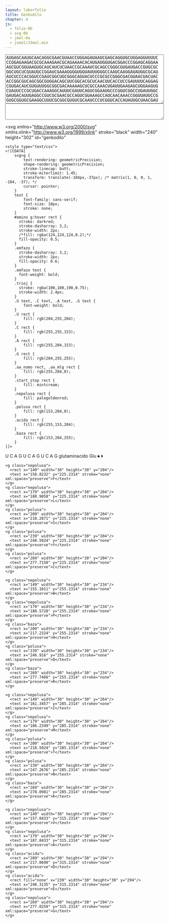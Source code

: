 ```yaml
---
layout: laborfolio
title: Genkodilo
chapter: 4
js:
  - folio-0b
  - svg-0b
  - jmol-0a
  - jsmol/JSmol.min
---
```


<!-- % https://en.wikipedia.org/wiki/DNA_and_RNA_codon_tables -->

<script>
  const kodonoj=[
  ['UAG','⏹','','fino'],
  ['UGA','⏹','','fino'],
  ['UAA','⏹','','fino'],
  ['AUG','⏵','','starto'],
  ['UUU','F','Phe','fenilalanino'],
  ['UUC','F','Phe','fenilalanino'],
  ['UUA','L','Leu','leŭcino'],
  ['UUG','L','Leu','leŭcino'],
  ['CUU','L','Leu','leŭcino'],
  ['CUC','L','Leu','leŭcino'],
  ['CUA','L','Leu','leŭcino'],
  ['CUG','L','Leu','leŭcino'],
  ['AUU','I','Ile','izoleŭcino'],
  ['AUC','I','Ile','izoleŭcino'],
  ['AUA','I','Ile','izoleŭcino'],
  ['AUG','M','Met','metionino'],
  ['GUU','V','Val','valino'],
  ['GUC','V','Val','valino'],
  ['GUA','V','Val','valino'],
  ['GUG','V','Val','valino'],
  ['UCU','S','Ser','serino'],
  ['UCC','S','Ser','serino'],
  ['UCA','S','Ser','serino'],
  ['UCG','S','Ser','serino'],
  ['CCU','P','Pro','prolino'],
  ['CCC','P','Pro','prolino'],
  ['CCA','P','Pro','prolino'],
  ['CCG','P','Pro','prolino'],
  ['ACU','T','Thr','treonino'],
  ['ACC','T','Thr','treonino'],
  ['ACA','T','Thr','treonino'],
  ['ACG','T','Thr','treonino'],
  ['GCU','A','Ala','alanino'],
  ['GCC','A','Ala','alanino'],
  ['GCA','A','Ala','alanino'],
  ['GCG','A','Ala','alanino'],
  ['UAU','Y','Tyr','tirozino'],
  ['UAC','Y','Tyr','tirozino'],
  ['CAU','H','His','histidino'],
  ['CAC','H','His','histidino'],
  ['CAA','Q','Gln','glutamino'],
  ['CAG','Q','Gln','glutamino'],
  ['AAU','N','Asn','asparagino'],
  ['AAC','N','Asn','asparagino'],
  ['AAA','K','Lys','lizino'],
  ['AAG','K','Lys','lizino'],
  ['GAU','D','Asp','asparaginacido'],
  ['GAC','D','Asp','asparaginacido'],
  ['GAA','E','Glu','glutaminacido'],
  ['GAG','E','Glu','glutaminacido'],
  ['UGU','C','Cys','cisteino'],
  ['UGC','C','Cys','cisteino'],
  ['UGG','W','Trp','triptofano'],
  ['CGU','R','Arg','arginino'],
  ['CGC','R','Arg','arginino'],
  ['CGA','R','Arg','arginino'],
  ['CGG','R','Arg','arginino'],
  ['AGU','S','Ser','serino'],
  ['AGC','S','Ser','serino'],
  ['AGA','R','Arg','arginino'],
  ['AGG','R','Arg','arginino'],
  ['GGU','G','Gly','glicino'],
  ['GGC','G','Gly','glicino'],
  ['GGA','G','Gly','glicino'],
  ['GGG','G','Gly','glicino']
  ];


  JsPath = '../assets/js/jsmol/';
  Files = {
    alanino: "alanino_CID_5950.sdf",
    arginino: "arginino_CID_6322.sdf",
    asparagino: "asparagino_CID_6267.sdf",
    aspartato: "aspartato_CID_5960.sdf",
    asparaginacido: "aspartato_CID_5960.sdf",
    cisteino: "cisteino_CID_5862.sdf",
    glutamino: "glutamino_CID_5961.sdf",
    glutamato: "glutamato_CID_33032.sdf",
    glutaminacido: "glutamato_CID_33032.sdf",
    glicino: "glicino_CID_750.sdf",
    histidino: "histidino_CID_6274.sdf",
    fenilalanino: "fenilalanino_CID_6140.sdf",
    izoleŭcino: "izoleucino_CID_791.sdf",
    leŭcino: "leucino_CID_6106.sdf",
    lizino: "lizino_CID_866.sdf",
    starto: "metionino_CID_6137.sdf",
    metionino: "metionino_CID_6137.sdf",
    prolino: "prolino_CID_145742.sdf",
    serino: "serino_CID_5951.sdf",
    treonino: "treonino_CID_6288.sdf",
    triptofano: "triptofano_CID_6305.sdf",
    tirozino: "tirozino_CID_6057.sdf",
    valino: "valino_CID_6287.sdf"
  };

  let jmol_ref;
  lanĉe(()=>{
    jmol_ref = jmol_div("jmol_aminacido",
        "inc/"+Files["metionino"],
        300,200,
        (app) => { Jmol.script(app,
        'set antialiasDisplay ON'
        )}
    );
  });


  function kodon_mlg(L) {
    for (let k of kodonoj) {
      if ( k[1] == L ) return k.slice(2);
    }
  }

  function kodon_amino(kod) {
    for (let k of kodonoj) {
      if ( k[0] == kod ) return k;
    }
  }

  function kodon_trioj(L) {
    let tj = [];
    for (let k of kodonoj) {
      if ( k[1] == L ) tj.push(k[0]);
    }
    return tj;
  }

  // emfazu starto-sekvencon
  function starto() {
    const k1 = document.getElementById("k1");
    const k2 = document.getElementById("k2");
    const k3 = document.getElementById("k3");

    nukle_emfazo(k1,k1.querySelector(".A"));
    nukle_emfazo(k2,k2.querySelector(".U"));
    nukle_emfazo(k3,k3.querySelector(".G"));

    const t = trio('A','U','G');
    const trioj = document.getElementById("trioj");
    SVG.malplenigu(trioj);
    SVG.aldonu(trioj,t);

    document.getElementById("aminacidoj").textContent = 'Met ';
  }

  function trio(k1,k2,k3) {
    const px = {
      U: 178, C: 178+30, A:178+60, G: 178+90
    };
    const py = [67,105,142];

    const g = SVG.grupo('',"trio");
    const c1 = SVG.cirklo(px[k1],py[0],1.67);
    const c2 = SVG.cirklo(px[k2],py[1],1.67);
    const c3 = SVG.cirklo(px[k3],py[2],1.67);
    const p = SVG.pado(`M${px[k1]} ${py[0]}L${px[k2]} ${py[1]}L${px[k3]} ${py[2]}`);
    SVG.atributoj(p,{fill: 'none'});
    
    SVG.aldonu(g,c1,c2,c3,p);
    return g;
  }

  // rago al elekto de aminacido / kvadrato den la kodilo
  function amino_elekto(event) {      
        const a = event.target;
        if (a.id=="amino") return; // ne permesu elekti la tuton, nur unopajn kvadratojn!
        const g = a.tagName == "g"? a : a.closest("g");

        // emfazu la elektitan aminacidon
        amino_emfazo(g);
        document.querySelectorAll("#k1 g,#k2 g,#k3 g")
          .forEach((el) => {el.classList.remove("emfazo")});
        // montru triopojn respondajn al la aminacido
        amino_trioj(g.textContent.trim());
  }

  // montra la nukleacid-triopojn de aminacido L
  function amino_trioj(L) {
    const tj = kodon_trioj(L);

    const trioj = document.getElementById("trioj");
    SVG.malplenigu(trioj);

    for (const t of tj) {
      const T = trio(...t.split(''));
      SVG.aldonu(trioj,T);
    }
  }

  // emfazu elektitan aminacidon kaj ŝanĝu ankaŭ la 3d-modelon
  function amino_emfazo(g) {
    // emfazu
    const amino = document.getElementById("amino");
    amino.querySelectorAll("g").forEach((el) => {el.classList.remove("emfazo")});
    g.classList.add("emfazo");

    // montru nomon kaj mlg de aminacido
    const kodilo = document.getElementById("genkodilo");
    const L = g.textContent.trim();
    // kiu kodono?
    const kodon = kodon_mlg(L);
    const aa_nomo = kodilo.querySelector("#nomo_mlg .aa_nomo text");
    const aa_mlg = kodilo.querySelector("#nomo_mlg .aa_mlg text");
    aa_nomo.textContent=kodon[1];
    aa_mlg.textContent=kodon[0];

    // aldonu la aminacidon
    document.getElementById("aminacidoj").textContent += kodon[0] + ' ';

    // ŝanĝu la 3d-modelon
    montru_aa_3d(kodon[1]);    
  }

  // reago al elekto de nukleacido
  function nukle_elekto(event) {
        const a = event.target;
        if (a.id=="k1" || a.id=="k2" || a.id=="k3") return; // ne permesu elekti la tuton, nur unopajn kvadratojn!
        const g = a.tagName == "g"? a : a.closest("g");
        // emfazu
        const kg = event.currentTarget;
        // emfazu la elektitan nukleacidon
        nukle_emfazo(kg,g);
  }

  // emfazu elektitan nukleacidon kaj evtl. respondan aminacidon
  function nukle_emfazo(kg,g) {
        kg.querySelectorAll("g").forEach((el) => {el.classList.remove("emfazo")});
        g.classList.add("emfazo");

        // trovu la aminacidon, kiu estas aktuale kodita per la kodonoj
        const k1 = document.querySelector("#k1 .emfazo");
        const k2 = document.querySelector("#k2 .emfazo");
        const k3 = document.querySelector("#k3 .emfazo");
        const kod = k1 && k2 && k3? k1.textContent.trim() + k2.textContent.trim() + k3.textContent.trim() : '';

        if (kod) {
          const kodon = kodon_amino(kod);
          const L = kodon[1];
          // serĉu la SVG-grupon kun tiu litero...
          let ag;
          const amino = document.getElementById("amino");
          amino.childNodes.forEach((el) => {
            if (el.textContent.trim() == L) ag=el;
          })
          // emfazo de aminacido kaj triopoj
          amino_emfazo(ag);
          nukle_trio(...kod.split(''));
        }

  }

  // montru 3d-modelon de aminacido
  function montru_aa_3d(aa) {
    // PLIBONIGU: ŝargu nur kiam efektive ŝanĝiĝas la aminacido/dosiero!
    if (Files[aa]) {
      const dosiero = "inc/"+Files[aa];
      console.log(`ŝargas ${dosiero}...`);
      Jmol.script(jmol_ref, 
        `load ${dosiero};`);
    }
  }

  function nukle_trio(k1,k2,k3) {
      const t = trio(k1,k2,k3);
      const trioj = document.getElementById("trioj");
      SVG.malplenigu(trioj);
      SVG.aldonu(trioj,t);
  }

  // farendaĵoj en la komenco
  lanĉe (() => {
    // belaranĝu la genkodon kiel triopoj
    let t = ĝi("#genkodo").textContent.replace(/\s/g,'');
    let i = 3;
    while (i<t.length) {
      //const sep = (i%36 == 0)? "\n":" ";
      const sep = " ";
      t = t.slice(0,i) + sep + t.slice(i);
      i +=4;
    }
    ĝi("#genkodo").textContent = t;

    // instalu reagojn al klakoj
    document.getElementById("amino").addEventListener("click",amino_elekto);
    document.getElementById("k1").addEventListener("click",nukle_elekto);
    document.getElementById("k2").addEventListener("click",nukle_elekto);
    document.getElementById("k3").addEventListener("click",nukle_elekto);
    starto();
  });

</script>


<div>
<!-- https://www.genome.jp/entry/enr:H650_03215 -->
<textarea id="genkodo" cols="60" rows="10">
AUGAGCAAUGCAACAGGCGAACGUAACCUGGAGAUAAUCGAGCAGGUGCUGGAGGUUUUC
CCGGAGAAGACGCGCAAAGAACGCAGAAAACACAUGAUGGUGACGGACCCGGAGCAGGAA
AGCGUCGGUAAGUGCAUCAUCUCUAACCGCAAAUCGCAGCCGGGCGUGAUGACCGUGCGC
GGCUGCUCGUAUGCCGGAUCGAAAGGGGUGGUAUUUGGGCCAAUCAAGGAUAUGGCGCAU
AUCUCCCACGGUCCGAUCGGCUGCGGGCAGUACUCCCGCGCCGGGCGACGUAACUACUAC
ACCGGCGUCAGCGGCGUGGACAGCUUCGGCACGCUCAACUUCACCUCCGAUUUUCAGGAG
CGUGACAUCGUGUUUGGCGGCGACAAAAAGCUCGCCAAACUGAUUGAAGAGCUGGAAGUG
CUAUUCCCGCUGACCAAAGGCAUUUCGAUUCAGUCGGAAUGCCCGGUCGGCCUGAUUGGC
GAUGACAUUGAGGCCGUCGCGAACGCCAGUCGUAAAGCCAUCAACAAACCGGUUAUUCCG
GUGCGGUGCGAAGGCUUUCGCGGCGUGUCGCAAUCCCUCGGUCACCAUAUUGCUAACGAU
GUGAUCCGCGACUGGGUGCUGGAGAACCGCGAAGGCAAACCGUUCGAAUCCACCCCUUAC
GAUGUGGCGAUCAUCGGCGAUUACAACAUCGGCGGCGAUGCCUGGGCUUCGCGCAUUUUG
CUCGAAGAGAUGGGCUUGCGGGUGGUGGCGCAAUGGUCCGGCGACGGUACGCUGGUGGAG
AUGGAGAACACGCCGUUCGUCAAACUCAACCUGGUGCACUGCUACCGCUCAAUGAACUAC
AUCUCGCGCCAUAUGGAGGAGAAGCACGGUAUUCCGUGGAUGGAAUACAACUUCUUUGGC
CCGACGAAAAUUGCGGAAUCGCUGCGCAAAAUCGCCGACCAGUUUGACGACACCAUUCGC
GCCAACGCCGAAGCGGUGAUCGCCCGAUACCAGGCGCAGAACGACGCCAUUAUCGCCAAA
UAUCGCCCACGUCUGGAGGGUCGCAAGGUGCUGCUUUAUAUGGGCGGGUUGCGUCCGCGC
CAUGUGAUUGGCGCCUAUGAAGACCUGGGAAUGGAGAUCAUCGCAGCCGGUUAUGAGUUC
GCUCAUAACGAUGAUUACGACCGCACCCUGCCGGAUCUGAAAGAGGGCACGCUGCUGUUU
GAUGAUGCCAGCAGCUAUGAGCUGGAGGCAUUCGUCAACGCGCUGAAACCGGAUCUCAUC
GGUUCCGGCAUCAAAGAGAAGUACAUCUUUCAGAAAAUGGGCGUGCCGUUUCGCCAGAUG
CACUCCUGGGAUUACUCCGGCCCGUACCACGGCUAUGACGGCUUCGCCAUCUUCGCCCGC
GAUAUGGAUAUGACGCUCAACAACCCCGCGUGGGGCCAGUUGACCGCGCCGUGGCUGAAA
UCCGCCUGA</textarea>
<textarea id="aminacidoj" cols="60" rows="3"></textarea>
<!--
MSNAUGERNLEIIEQVLEVFPEKURKERRKHMMVUDPEQESVGKCIISNRKSQPGVMUVR
GCSYAGSKGVVFGPIKDMAHISHGPIGCGQYSRAGRRNYYUGVSGVDSFGULNFUSDFQE
RDIVFGGDKKLAKLIEELEVLFPLUKGISIQSECPVGLIGDDIEAVANASRKAINKPVIP
VRCEGFRGVSQSLGHHIANDVIRDWVLENREGKPFESUPYDVAIIGDYNIGGDAWASRIL
LEEMGLRVVAQWSGDGULVEMENUPFVKLNLVHCYRSMNYISRHMEEKHGIPWMEYNFFG
PUKIAESLRKIADQFDDUIRANAEAVIARYQAQNDAIIAKYRPRLEGRKVLLYMGGLRPR
HVIGAYEDLGMEIIAAGYEFAHNDDYDRULPDLKEGULLFDDASSYELEAFVNALKPDLI
GSGIKEKYIFQKMGVPFRQMHSWDYSGPYHGYDGFAIFARDMDMULNNPAWGQLUAPWLK
SA -->
</div>

<svg xmlns="http://www.w3.org/2000/svg" 
    xmlns:xlink="http://www.w3.org/1999/xlink" 
    stroke="black" 
    width="240" height="302"
    id="genkodilo"
>


    <style type="text/css">
    <![CDATA[
        svg>g {
            text-rendering: geometricPrecision;
            shape-rendering: geometricPrecision;
            stroke-linecap: butt;
            stroke-miterlimit: 1.45;
            transform: translate(-104px,-37px); /* matrix(1, 0, 0, 1, -104, -37); */
            cursor: pointer;
        }
        text {
            font-family: sans-serif;
            font-size: 18px;
            stroke: none;
        }
        #amino g:hover rect {
          stroke: darkred;
          stroke-dasharray: 3,2;
          stroke-width: 2px;
          /*fill: rgba(124,124,124,0.2);*/
          fill-opacity: 0.5;
        }
        .emfazo {
          stroke-dasharray: 3,2;
          stroke-width: 2px;
          fill-opacity: 0.6;
        }
        .emfazo text {
          font-weight: bold;
        } 
        .trioj {
          stroke: rgba(100,100,190,0.75);
          stroke-width: 2.4px;
        }
        .U text, .C text, .A text, .G text {
            font-weight: bold;
        }
        .U rect {
            fill: rgb(204,255,204);            
        } 
        .C rect {
            fill: rgb(255,255,153);
        }
        .A rect {
            fill: rgb(255,204,153);
        }
        .G rect {
            fill: rgb(204,255,255);
        }
        .aa_nomo rect, .aa_mlg rect {
            fill: rgb(255,204,0);
        }
        .start_stop rect {
            fill: mintcream;
        }
        .nepolusa rect {
            fill: palegoldenrod;
        }
        .polusa rect {
            fill: rgb(153,204,0);
        }
        .acida rect {
            fill: rgb(255,153,204);
        }
        .baza rect {
            fill: rgb(153,204,255);
        }
    ]]>
  </style> 

  <!--
    <g fill="none">
      <rect x="104" width="240" height="302" y="37" stroke="none"/>
    </g>
    -->

  <g id="k1">
    <g class="U">
      <rect x="163" width="30" height="30" y="52"/>
      <text x="170.6919" y="73.2314">U</text>
    </g>
    <g class="C">
      <rect x="193" width="30" height="30" y="52"/>
      <text x="201.395" y="73.2314">C</text>
    </g>
    <g class="A">
      <rect x="223" width="30" height="30" y="52"/>
      <text x="231.0347" y="73.2314">A</text>
    </g>
    <g class="G">
      <rect x="253" width="30" height="30" y="52"/>
      <text x="260.6128" y="73.2314">G</text>
    </g>
  </g>

  <g id="k2">
    <g class="U">
      <rect x="163" width="30" height="30" y="90"/>
      <text x="170.6919" y="111.2314">U</text>
    </g>
    <g class="C">
      <rect x="193" width="30" height="30" y="90"/>
      <text x="201.395" y="111.2314">C</text>
    </g>
    <g class="A">
      <rect x="223" width="30" height="30" y="90"/>
      <text x="231.0347" y="111.2314">A</text>
    </g>
    <g class="G">
      <rect x="253" width="30" height="30" y="90"/>
      <text x="260.6128" y="111.2314">G</text>
    </g>
  </g>

  <g id="k3">
    <g class="U">
      <rect x="163" width="30" height="30" y="128"/>
      <text x="170.6919" y="149.2314">U</text>
    </g>
    <g class="C">
      <rect x="193" width="30" height="30" y="128"/>
      <text x="201.395" y="149.2314">C</text>
    </g>
    <g class="A">
      <rect x="223" width="30" height="30" y="128"/>
      <text x="231.0347" y="149.2314">A</text>
    </g>
    <g class="G">
      <rect x="253" width="30" height="30" y="128"/>
      <text x="260.6128" y="149.2314">G</text>
    </g>
  </g>

  <g id="trioj" class="trioj">
  </g>

  <g id="nomo_mlg">
    <g class="aa_nomo">
      <rect x="119" y="166" width="150" rx="4" ry="4" height="30"/>
      <text x="129.8838" y="187.2314" stroke="none" xml:space="preserve">glutaminacido</text>
    </g>
    <g class="aa_mlg">
      <rect x="269" y="166" width="60" rx="4" ry="4" height="30"/>
      <text x="283.8213" y="187.2314" stroke="none" xml:space="preserve">Glu</text>
    </g>
  </g>

  <g id="amino">
    <g class="start_stop">
      <rect x="299" width="30" height="30" y="204"/>
      <text x="306.7578" y="225.2314" stroke="none" xml:space="preserve">⏹</text>
    </g>
    <g class="start_stop">
      <rect x="119" width="30" height="30" y="204"/>
      <text x="126.7578" y="225.2314" stroke="none" xml:space="preserve">⏵</text>
    </g>

    <g class="nepolusa">
      <rect x="149" width="30" height="30" y="204"/>
      <text x="158.8232" y="225.2314" stroke="none" xml:space="preserve">F</text>
    </g>
    <g class="nepolusa">
      <rect x="179" width="30" height="30" y="204"/>
      <text x="188.9858" y="225.2314" stroke="none" xml:space="preserve">L</text>
    </g>
    <g class="polusa">
      <rect x="209" width="30" height="30" y="204"/>
      <text x="218.2871" y="225.2314" stroke="none" xml:space="preserve">S</text>
    </g>
    <g class="polusa">
      <rect x="239" width="30" height="30" y="204"/>
      <text x="248.5024" y="225.2314" stroke="none" xml:space="preserve">Y</text>
    </g>
    <g class="polusa">
      <rect x="269" width="30" height="30" y="204"/>
      <text x="277.7158" y="225.2314" stroke="none" xml:space="preserve">C</text>
    </g>

    <g class="nepolusa">
      <rect x="149" width="30" height="30" y="234"/>
      <text x="155.1011" y="255.2314" stroke="none" xml:space="preserve">W</text>
    </g>
    <g class="nepolusa">
      <rect x="179" width="30" height="30" y="234"/>
      <text x="188.5728" y="255.2314" stroke="none" xml:space="preserve">P</text>
    </g>
    <g class="baza">
      <rect x="209" width="30" height="30" y="234"/>
      <text x="217.2324" y="255.2314" stroke="none" xml:space="preserve">H</text>
    </g>
    <g class="polusa">
      <rect x="239" width="30" height="30" y="234"/>
      <text x="246.916" y="255.2314" stroke="none" xml:space="preserve">Q</text>
    </g>
    <g class="baza">
      <rect x="269" width="30" height="30" y="234"/>
      <text x="277.7466" y="255.2314" stroke="none" xml:space="preserve">R</text>
    </g>

    <g class="nepolusa">
      <rect x="149" width="30" height="30" y="264"/>
      <text x="161.3457" y="285.2314" stroke="none" xml:space="preserve">I</text>
    </g>
    <g class="nepolusa">
      <rect x="179" width="30" height="30" y="264"/>
      <text x="186.2349" y="285.2314" stroke="none" xml:space="preserve">M</text>
    </g>
    <g class="polusa">
      <rect x="209" width="30" height="30" y="264"/>
      <text x="218.5024" y="285.2314" stroke="none" xml:space="preserve">T</text>
    </g>
    <g class="polusa">
      <rect x="239" width="30" height="30" y="264"/>
      <text x="247.2676" y="285.2314" stroke="none" xml:space="preserve">N</text>
    </g>
    <g class="baza">
      <rect x="269" width="30" height="30" y="264"/>
      <text x="278.0981" y="285.2314" stroke="none" xml:space="preserve">K</text>
    </g>

    <g class="nepolusa">
      <rect x="149" width="30" height="30" y="294"/>
      <text x="157.8433" y="315.2314" stroke="none" xml:space="preserve">V</text>
    </g>
    <g class="nepolusa">
      <rect x="179" width="30" height="30" y="294"/>
      <text x="187.8433" y="315.2314" stroke="none" xml:space="preserve">A</text>
    </g>
    <g class="acida">
      <rect x="209" width="30" height="30" y="294"/>
      <text x="217.0698" y="315.2314" stroke="none" xml:space="preserve">D</text>
    </g>
    <g class="acida">
      <rect fill="none" x="239" width="30" height="30" y="294"/>
      <text x="248.3135" y="315.2314" stroke="none" xml:space="preserve">E</text>
    </g>
    <g class="nepolusa">
      <rect x="269" width="30" height="30" y="294"/>
      <text x="277.0259" y="315.2314" stroke="none" xml:space="preserve">G</text>
    </g>
  </g>
</svg>

<div id="jmol_aminacido"></div>
